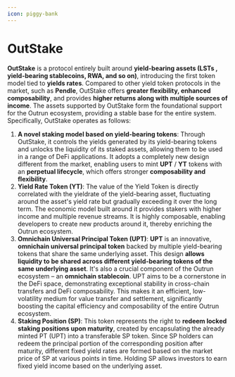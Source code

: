 ```yaml
---
icon: piggy-bank
---
```


# OutStake

**OutStake** is a protocol entirely built around **yield-bearing assets (LSTs , yield-bearing stablecoins, RWA, and so on)**, introducing the first token model tied to **yields rates**. Compared to other yield token protocols in the market, such as **Pendle**, OutStake offers **greater flexibility, enhanced composability**, and provides **higher returns along with multiple sources of income**. The assets supported by OutStake form the foundational support for the Outrun ecosystem, providing a stable base for the entire system. Specifically, OutStake operates as follows:

1. **A novel staking model based on yield-bearing tokens**: Through OutStake, it controls the yields generated by its yield-bearing tokens and unlocks the liquidity of its staked assets, allowing them to be used in a range of DeFi applications. It adopts a completely new design different from the market, enabling users to mint **UPT** / **YT** tokens with an **perpetual lifecycle**, which offers stronger **composability and flexibility**.
2. **Yield Rate Token (YT)**: The value of the Yield Token is directly correlated with the yieldrate of the yield-bearing asset, fluctuating around the asset's yield rate but gradually exceeding it over the long term. The economic model built around it provides stakers with higher income and multiple revenue streams. It is highly composable, enabling developers to create new products around it, thereby enriching the Outrun ecosystem‌.
3. **Omnichain Universal Principal Token (UPT)**: **UPT** is an innovative, **omnichain universal principal token** backed by multiple yield-bearing tokens that share the same underlying asset. This design **allows liquidity to be shared across different yield-bearing tokens of the same underlying asset**. It's also a crucial component of the Outrun ecosystem – an **omnichain stablecoin**. UPT aims to be a cornerstone in the DeFi space, demonstrating exceptional stability in cross-chain transfers and DeFi composability. This makes it an efficient, low-volatility medium for value transfer and settlement, significantly boosting the capital efficiency and composability of the entire Outrun ecosystem.
4. **Staking Position (SP)**: This token represents the right to **redeem locked staking positions upon maturity**, created by encapsulating the already minted PT (UPT) into a transferable SP token. Since SP holders can redeem the principal portion of the corresponding position after maturity, different fixed yield rates are formed based on the market price of SP at various points in time. Holding SP allows investors to earn fixed yield income based on the underlying asset‌.
